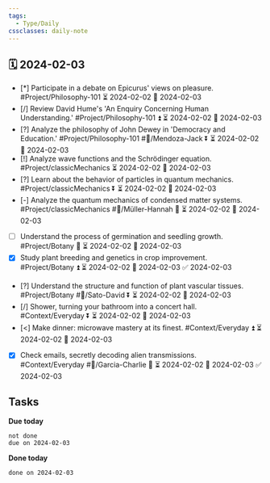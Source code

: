```yaml
---
tags:
  - Type/Daily
cssclasses: daily-note
---
```


## 🗓️ 2024-02-03

- [*] Participate in a debate on Epicurus' views on pleasure. #Project/Philosophy-101 ⏳ 2024-02-02 📅 2024-02-03
- [/] Review David Hume's 'An Enquiry Concerning Human Understanding.' #Project/Philosophy-101 ⏫ ⏳ 2024-02-02 📅 2024-02-03
- [?] Analyze the philosophy of John Dewey in 'Democracy and Education.' #Project/Philosophy-101 #👤/Mendoza-Jack ⏬ ⏳ 2024-02-02 📅 2024-02-03
- [!] Analyze wave functions and the Schrödinger equation. #Project/classicMechanics ⏳ 2024-02-02 📅 2024-02-03
- [?] Learn about the behavior of particles in quantum mechanics. #Project/classicMechanics ⏬ ⏳ 2024-02-02 📅 2024-02-03
- [-] Analyze the quantum mechanics of condensed matter systems. #Project/classicMechanics #👤/Müller-Hannah 🔺 ⏳ 2024-02-02 📅 2024-02-03
- [ ] Understand the process of germination and seedling growth. #Project/Botany 🔽 ⏳ 2024-02-02 📅 2024-02-03
- [x] Study plant breeding and genetics in crop improvement. #Project/Botany ⏫ ⏳ 2024-02-02 📅 2024-02-03 ✅ 2024-02-03
- [?] Understand the structure and function of plant vascular tissues. #Project/Botany #👤/Sato-David ⏬ ⏳ 2024-02-02 📅 2024-02-03
- [/] Shower, turning your bathroom into a concert hall. #Context/Everyday ⏬ ⏳ 2024-02-02 📅 2024-02-03
- [<] Make dinner: microwave mastery at its finest. #Context/Everyday ⏫ ⏳ 2024-02-02 📅 2024-02-03
- [x] Check emails, secretly decoding alien transmissions. #Context/Everyday #👤/Garcia-Charlie 🔼 ⏳ 2024-02-02 📅 2024-02-03 ✅ 2024-02-03

## Tasks

**Due today**

```tasks
not done
due on 2024-02-03
```

**Done today**

```tasks
done on 2024-02-03
```
            